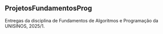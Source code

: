 ## ProjetosFundamentosProg
Entregas da disciplina de Fundamentos de Algoritmos e Programação da UNISINOS, 2025/1.
